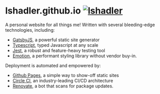 # lshadler.github.io [![lshadler](https://circleci.com/gh/lshadler/lshadler.github.io.svg?style=svg)](https://app.circleci.com/pipelines/github/lshadler/lshadler.github.io)

A personal website for all things me! Written with several bleeding-edge technologies, including:

- [GatsbyJS](https://www.gatsbyjs.org/), a powerful static site generator
- [Typescript](https://www.typescriptlang.org/), typed Javascript at any scale
- [Jest](https://jestjs.io/), a robust and feature-heavy testing tool
- [Emotion](https://emotion.sh/docs/introduction), a performant styling library without vendor buy-in.

Deployment is automated and empowered by:

- [Github Pages](https://pages.github.com/), a simple way to show-off static sites
- [Circle CI](https://circleci.com/), an industry-leading CI/CD architecture
- [Renovate](https://github.com/renovatebot/renovate), a bot that scans for package updates.
